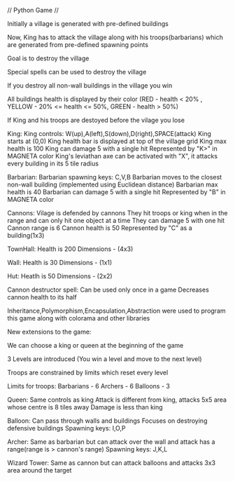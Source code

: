 // Python Game //

Initially a village is generated with pre-defined buildings

Now, King has to attack the village along with his troops(barbarians) which are generated
from pre-defined spawning points

Goal is to destroy the village

Special spells can be used to destroy the village

If you destroy all non-wall buildings in the village you win 

All buildings health is displayed by their color (RED - health < 20% , YELLOW - 20% <= health <= 50%, GREEN - health > 50%)

If King and his troops are destoyed before the vilage you lose

King:
    King controls: W(up),A(left),S(down),D(right),SPACE(attack)
    King starts at (0,0)
    King health bar is displayed at top of the village grid
    King max health is 100
    King can damage 5 with a single hit
    Represented by "K>" in MAGNETA color
    King's leviathan axe can be activated with "X", it attacks every building in its 5 tile radius

Barbarian:
    Barbarian spawning keys: C,V,B
    Barbarian moves to the closest non-wall building (implemented using Euclidean distance)
    Barbarian max health is 40
    Barbarian can damage 5 with a single hit
    Represented by "B" in MAGNETA color

Cannons:
    Vilage is defended by cannons
    They hit troops or king when in the range and can only hit one object at a time
    They can damage 5 with one hit 
    Cannon range is 6
    Cannon health is 50
    Represented by "C" as a building(1x3)

TownHall:
    Health is 200
    Dimensions - (4x3)

Wall:
    Health is 30
    Dimensions - (1x1)

Hut:
    Heatlh is 50
    Dimensions - (2x2)
 
Cannon destructor spell:
	Can be used only once in a game
	Decreases cannon health to its half



Inheritance,Polymorphism,Encapsulation,Abstraction were used to program this game along with colorama and other libraries

New extensions to the game:

We can choose a king or queen at the beginning of the game

3 Levels are introduced (You win a level and move to the next level)

Troops are constrained by limits which reset every level

Limits for troops:
Barbarians - 6
Archers - 6
Balloons - 3

Queen:
    Same controls as king
    Attack is different from king, attacks 5x5 area whose centre is 8 tiles away
    Damage is less than king 

Balloon:
    Can pass through walls and buildings
    Focuses on destroying defensive buildings
    Spawning keys: I,O,P

Archer:
    Same as barbarian but can attack over the wall and attack has a range(range is > cannon's range)
    Spawning keys: J,K,L


Wizard Tower:
    Same as cannon but can attack balloons and attacks 3x3 area around the target



